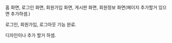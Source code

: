 홈 화면, 로그인 화면, 회원가입 화면, 게시판 화면, 회원정보 화면(페이지 추가할거 있으면 추가하셈.)

로그인, 회원가입, 로그아웃 기능 완료.

디자인이나 추가 할거 하셈.
